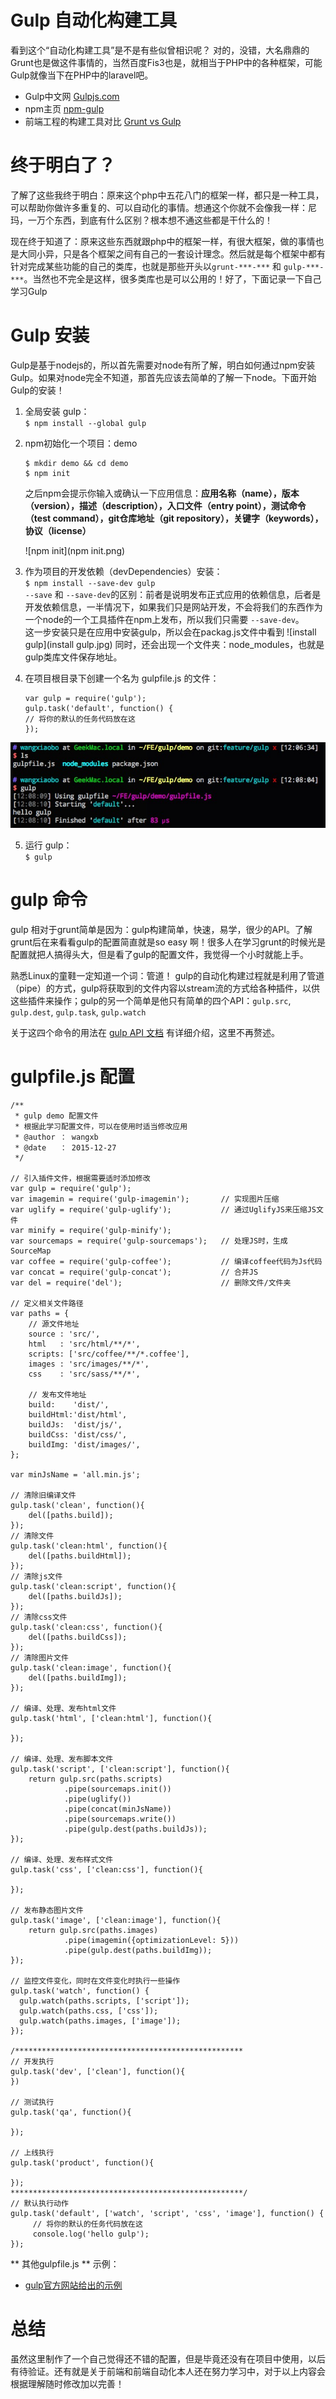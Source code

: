 # Gulp 自动化构建工具   

看到这个“自动化构建工具”是不是有些似曾相识呢？ 对的，没错，大名鼎鼎的Grunt也是做这件事情的，当然百度Fis3也是，就相当于PHP中的各种框架，可能Gulp就像当下在PHP中的laravel吧。

* Gulp中文网 [Gulpjs.com](http://www.gulpjs.com.cn/)
* npm主页 [npm-gulp](https://www.npmjs.com/package/gulp)
* 前端工程的构建工具对比 [Grunt vs Gulp](http://segmentfault.com/a/1190000002491282)

# 终于明白了？

了解了这些我终于明白：原来这个php中五花八门的框架一样，都只是一种工具，可以帮助你做许多重复的、可以自动化的事情。想通这个你就不会像我一样：尼玛，一万个东西，到底有什么区别？根本想不通这些都是干什么的！    

现在终于知道了：原来这些东西就跟php中的框架一样，有很大框架，做的事情也是大同小异，只是各个框架之间有自己的一套设计理念。然后就是每个框架中都有针对完成某些功能的自己的类库，也就是那些开头以`grunt-***-***` 和 `gulp-***-***`。当然也不完全是这样，很多类库也是可以公用的！好了，下面记录一下自己学习Gulp

# Gulp 安装  

Gulp是基于nodejs的，所以首先需要对node有所了解，明白如何通过npm安装Gulp。如果对node完全不知道，那首先应该去简单的了解一下node。下面开始Gulp的安装！

 1. 全局安装 gulp：   
 `$ npm install --global gulp` 
 
 2. npm初始化一个项目：demo   
 
     ```
     $ mkdir demo && cd demo  
     $ npm init   
     ```
     之后npm会提示你输入或确认一下应用信息：**应用名称（name），版本（version），描述（description），入口文件（entry point），测试命令（test command），git仓库地址（git repository），关键字（keywords），协议（license）**   
       
     ![npm init](npm init.png)
   
 3. 作为项目的开发依赖（devDependencies）安装：    
 `$ npm install --save-dev gulp`       
 `--save` 和 `--save-dev`的区别：前者是说明发布正式应用的依赖信息，后者是开发依赖信息，一半情况下，如果我们只是网站开发，不会将我们的东西作为一个node的一个工具插件在npm上发布，所以我们只需要 `--save-dev`。    
 这一步安装只是在应用中安装gulp，所以会在packag.js文件中看到
 ![install gulp](install gulp.jpg)
 同时，还会出现一个文件夹：node_modules，也就是gulp类库文件保存地址。
 
 4. 在项目根目录下创建一个名为 gulpfile.js 的文件：    
 
     ```
     var gulp = require('gulp');     
     gulp.task('default', function() {     
     // 将你的默认的任务代码放在这    
     });
     ```
  ![gulpfile](gulpfile.jpg)
  
 5. 运行 gulp：    
     `$ gulp`
     
     
# gulp 命令  

gulp 相对于grunt简单是因为：gulp构建简单，快速，易学，很少的API。了解grunt后在来看看gulp的配置简直就是so easy 啊！很多人在学习grunt的时候光是配置就把人搞得头大，但是看了gulp的配置文件，我觉得一个小时就能上手。

熟悉Linux的童鞋一定知道一个词：管道！ gulp的自动化构建过程就是利用了管道（pipe）的方式，gulp将获取到的文件内容以stream流的方式给各种插件，以供这些插件来操作；gulp的另一个简单是他只有简单的四个API：`gulp.src`, `gulp.dest`, `gulp.task`, `gulp.watch`   

关于这四个命令的用法在 [gulp API 文档](http://www.gulpjs.com.cn/docs/api/) 有详细介绍，这里不再赘述。

# gulpfile.js 配置  

```
/**
 * gulp demo 配置文件
 * 根据此学习配置文件，可以在使用时适当修改应用
 * @author ： wangxb
 * @date   ： 2015-12-27
 */

// 引入插件文件，根据需要适时添加修改
var gulp = require('gulp');  
var imagemin = require('gulp-imagemin');       // 实现图片压缩
var uglify = require('gulp-uglify');           // 通过UglifyJS来压缩JS文件
var minify = require('gulp-minify'); 
var sourcemaps = require('gulp-sourcemaps');   // 处理JS时，生成SourceMap
var coffee = require('gulp-coffee');		   // 编译coffee代码为Js代码
var concat = require('gulp-concat');           // 合并JS
var del = require('del');                      // 删除文件/文件夹

// 定义相关文件路径
var paths = {
	// 源文件地址
	source : 'src/',
	html   : 'src/html/**/*',
	scripts: ['src/coffee/**/*.coffee'],
	images : 'src/images/**/*',
	css    : 'src/sass/**/*',
	
	// 发布文件地址
	build:    'dist/',
	buildHtml:'dist/html',
	buildJs:  'dist/js/',
	buildCss: 'dist/css/',
	buildImg: 'dist/images/',
};

var minJsName = 'all.min.js';

// 清除旧编译文件
gulp.task('clean', function(){
	del([paths.build]);
});
// 清除文件
gulp.task('clean:html', function(){
	del([paths.buildHtml]);
});
// 清除js文件
gulp.task('clean:script', function(){
	del([paths.buildJs]);
});
// 清除css文件
gulp.task('clean:css', function(){
	del([paths.buildCss]);
});
// 清除图片文件
gulp.task('clean:image', function(){
	del([paths.buildImg]);
});

// 编译、处理、发布html文件
gulp.task('html', ['clean:html'], function(){

});

// 编译、处理、发布脚本文件
gulp.task('script', ['clean:script'], function(){
	return gulp.src(paths.scripts)
			.pipe(sourcemaps.init())     
			.pipe(uglify())              
			.pipe(concat(minJsName))  
			.pipe(sourcemaps.write())
			.pipe(gulp.dest(paths.buildJs));
});

// 编译、处理、发布样式文件
gulp.task('css', ['clean:css'], function(){

});

// 发布静态图片文件
gulp.task('image', ['clean:image'], function(){
	return gulp.src(paths.images)
    		.pipe(imagemin({optimizationLevel: 5}))
    		.pipe(gulp.dest(paths.buildImg));
});

// 监控文件变化，同时在文件变化时执行一些操作
gulp.task('watch', function() {
  gulp.watch(paths.scripts, ['script']);
  gulp.watch(paths.css, ['css']);
  gulp.watch(paths.images, ['image']);
});

/***************************************************
// 开发执行
gulp.task('dev', ['clean'], function(){
})

// 测试执行
gulp.task('qa', function(){

});

// 上线执行
gulp.task('product', function(){

});
****************************************************/
// 默认执行动作
gulp.task('default', ['watch', 'script', 'css', 'image'], function() {     
     // 将你的默认的任务代码放在这  
     console.log('hello gulp');  
});
```

** 其他gulpfile.js ** 示例：

* [gulp官方网站给出的示例](https://github.com/gulpjs/gulp)     

# 总结
虽然这里制作了一个自己觉得还不错的配置，但是毕竟还没有在项目中使用，以后有待验证。还有就是关于前端和前端自动化本人还在努力学习中，对于以上内容会根据理解随时修改加以完善！
